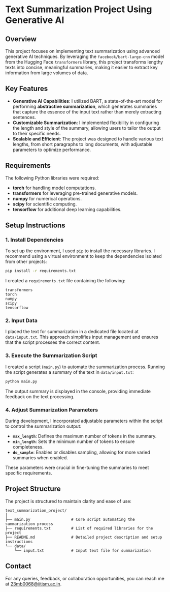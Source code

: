 # Text Summarization Project Using Generative AI

## Overview

This project focuses on implementing text summarization using advanced generative AI techniques. By leveraging the `facebook/bart-large-cnn` model from the Hugging Face `transformers` library, this project transforms lengthy texts into concise, meaningful summaries, making it easier to extract key information from large volumes of data.

## Key Features

- **Generative AI Capabilities**: I utilized BART, a state-of-the-art model for performing **abstractive summarization**, which generates summaries that capture the essence of the input text rather than merely extracting sentences.
- **Customizable Summarization**: I implemented flexibility in configuring the length and style of the summary, allowing users to tailor the output to their specific needs.
- **Scalable and Efficient**: The project was designed to handle various text lengths, from short paragraphs to long documents, with adjustable parameters to optimize performance.

## Requirements

The following Python libraries were required:

- **torch** for handling model computations.
- **transformers** for leveraging pre-trained generative models.
- **numpy** for numerical operations.
- **scipy** for scientific computing.
- **tensorflow** for additional deep learning capabilities.

## Setup Instructions

### 1. Install Dependencies

To set up the environment, I used `pip` to install the necessary libraries. I recommend using a virtual environment to keep the dependencies isolated from other projects:

```bash
pip install -r requirements.txt
```

I created a `requirements.txt` file containing the following:

```
transformers
torch
numpy
scipy
tensorflow
```

### 2. Input Data

I placed the text for summarization in a dedicated file located at `data/input.txt`. This approach simplifies input management and ensures that the script processes the correct content.

### 3. Execute the Summarization Script

I created a script (`main.py`) to automate the summarization process. Running the script generates a summary of the text in `data/input.txt`:

```bash
python main.py
```

The output summary is displayed in the console, providing immediate feedback on the text processing.

### 4. Adjust Summarization Parameters

During development, I incorporated adjustable parameters within the script to control the summarization output:

- **`max_length`**: Defines the maximum number of tokens in the summary.
- **`min_length`**: Sets the minimum number of tokens to ensure completeness.
- **`do_sample`**: Enables or disables sampling, allowing for more varied summaries when enabled.

These parameters were crucial in fine-tuning the summaries to meet specific requirements.

## Project Structure

The project is structured to maintain clarity and ease of use:

```
text_summarization_project/
│
├── main.py                  # Core script automating the summarization process
├── requirements.txt         # List of required libraries for the project
├── README.md                # Detailed project description and setup instructions
└── data/
    └── input.txt            # Input text file for summarization
```

## Contact

For any queries, feedback, or collaboration opportunities, you can reach me at [23mb0068@iitism.ac.in](mailto:23mb0068@iitism.ac.in).

